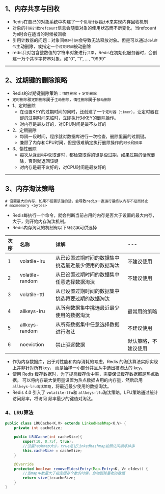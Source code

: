 ## 1、内存共享与回收
* Redis在自己的对象系统中构建了一个`引用计数器技术`来实现内存回收机制
* 对象的`引用计数refcount`信息会随着对象的使用状态而不断变化，当refcount为`0`时会在适当的时候被回收
* 引用计数器的问题：对象间`循环引用`会导致无法释放对象。但是可以通过`del命令`主动删除，或指定一个`过期时间`被动删除
* redis只对包含整数值的字符串对象进行`共享`，Redis在初始化服务器时，会创建一万个共享字符串对象，如"0", "1", ..., "9999"
---
## 2、过期键的删除策略
* Redis的过期键删除策略：`惰性删除` + `定期删除`
* `定时删除`和`定期删除`属于`主动删除`，`惰性删除`属于`被动删除`
* 1、定时删除
  * 在设置KEY的过期时间的同时，还创建了一个`定时器（timer）`，让定时器在键的过期时间来临时，立即执行对KEY的删除操作。
  * 对内存是最友好的，对CPU时间是最不友好的
* 2、定期删除
  * 每隔一段时间，程序就对数据库进行一次检查，删除里面的过期键。
  * 兼顾了内存和CPU时间，但是很难确定执行删除操作的`时长`和`频率`
* 3、惰性删除
  * 每次从`键空间`中获取键时，都检查取得的键是否过期，如果过期的话就删除，否则就返回该键
  * 对内存是最不友好的，对CPU时间是最友好的
---
## 3、内存淘汰策略
```
# 设置最大的内存，如果不设置该值的话，会导致redis一直运行最终以内存不足而终止
# maxmemory <bytes>
```
* Redis每执行一个命令，就会判断当前占用的内存是否大于设置的最大内存，大于，则开始内存淘汰机制。
* Redis内存淘汰的机制有以下`6种方案`可供选择

|次序|名称|详解|---|
|:---|:---|:---|:---|
|1|volatile-lru|从已设置过期时间的数据集中挑选最近最少使用的数据淘汰|不建议使用|
|2|volatile-random|从已设置过期时间的数据集中任意选择数据淘汰|不建议使用|
|3|volatile-ttl|从已设置过期时间的数据集中挑选将要过期的数据淘汰|
|4|allkeys-lru|从所有数据集中挑选最近最少使用的数据淘汰|最常用的策略|
|5|allkeys-random|从所有数据集中任意选择数据进行淘汰|不建议使用|
|6|noeviction|禁止驱逐数据|默认策略，不建议使用|

* 作为内存数据库，出于对性能和内存消耗的考虑，Redis 的淘汰算法实际实现上并非针对所有key，
  而是抽样一小部分并且从中选出被淘汰的 key。
* 使用 Redis 缓存数据时，为了提高缓存命中率，需要保证缓存数据都是热点数据。
  可以将内存最大使用量设置为热点数据占用的内存量，然后启用`allkeys-lru淘汰策略`，将最近最少使用的数据淘汰。
* Redis 4.0 引入了 `volatile-lfu`和 `allkeys-lfu`淘汰策略，LFU策略通过统计访问频率，将访问
  频率最少的键值对淘汰。
### 4、LRU算法
```java
public class LRUCache<K,V> extends LinkedHashMap<K,V> {
    private int cacheSize;
    
    public LRUCache(int cacheSize){
        super(10, 0.75f, true);
        //设置hashmap大小，true是让linkedhashmap按照访问顺序排序
        this.cacheSize = cacheSize;
    }

    @Override
    protected boolean removeEldestEntry(Map.Entry<K, V> eldest) {
        //当map中数量大于指定缓存个数的时候，自动删除最老的数据
        return size()>cacheSize;
    }
}

```